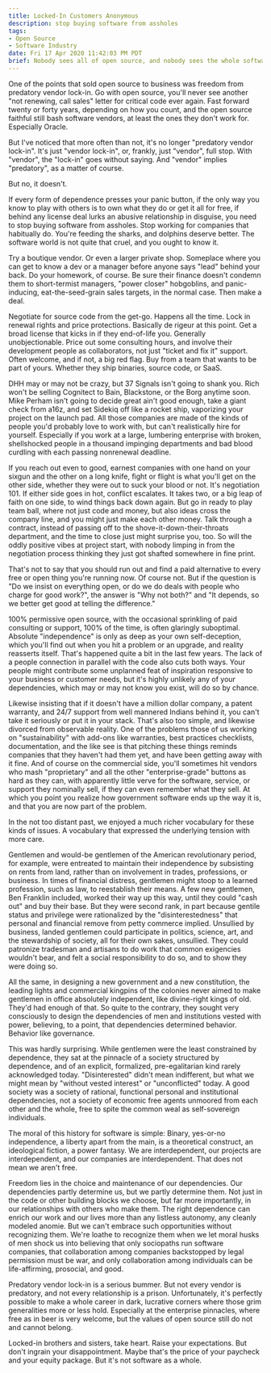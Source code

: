 ```yaml
---
title: Locked-In Customers Anonymous
description: stop buying software from assholes
tags:
- Open Source
- Software Industry
date: Fri 17 Apr 2020 11:42:03 PM PDT
brief: Nobody sees all of open source, and nobody sees the whole software industry.  Software vendor relationships can be abusive, but they definitely don't have to be.
---
```


One of the points that sold open source to business was freedom from predatory vendor lock-in.  Go with open source, you'll never see another "not renewing, call sales" letter for critical code ever again.  Fast forward twenty or forty years, depending on how you count, and the open source faithful still bash software vendors, at least the ones they don't work for.  Especially Oracle.

But I've noticed that more often than not, it's no longer "predatory vendor lock-in".  It's just "vendor lock-in", or, frankly, just "vendor", full stop.  With "vendor", the "lock-in" goes without saying.  And "vendor" implies "predatory", as a matter of course.

But no, it doesn't.

If every form of dependence presses your panic button, if the only way you know to play with others is to own what they do or get it all for free, if behind any license deal lurks an abusive relationship in disguise, you need to stop buying software from assholes.  Stop working for companies that habitually do.  You're feeding the sharks, and dolphins deserve better.  The software world is not quite that cruel, and you ought to know it.

Try a boutique vendor.  Or even a larger private shop.  Someplace where you can get to know a dev or a manager before anyone says "lead" behind your back.  Do your homework, of course.  Be sure their finance doesn't condemn them to short-termist managers, "power closer" hobgoblins, and panic-inducing, eat-the-seed-grain sales targets, in the normal case.  Then make a deal.

Negotiate for source code from the get-go.  Happens all the time.  Lock in renewal rights and price protections.  Basically de rigeur at this point.  Get a broad license that kicks in if they end-of-life you.  Generally unobjectionable.  Price out some consulting hours, and involve their development people as collaborators, not just "ticket and fix it" support.  Often welcome, and if not, a big red flag.  Buy from a team that wants to be part of yours.  Whether they ship binaries, source code, or SaaS.

DHH may or may not be crazy, but 37 Signals isn't going to shank you.  Rich won't be selling Cognitect to Bain, Blackstone, or the Borg anytime soon.  Mike Perham isn't going to decide great ain't good enough, take a giant check from a16z, and set Sidekiq off like a rocket ship, vaporizing your project on the launch pad.  All those companies are made of the kinds of people you'd probably love to work with, but can't realistically hire for yourself.  Especially if you work at a large, lumbering enterprise with broken, shellshocked people in a thousand impinging departments and bad blood curdling with each passing nonrenewal deadline.

If you reach out even to good, earnest companies with one hand on your sixgun and the other on a long knife, fight or flight is what you'll get on the other side, whether they were out to suck your blood or not.  It's negotiation 101.  If either side goes in hot, conflict escalates.  It takes two, or a big leap of faith on one side, to wind things back down again.  But go in ready to play team ball, where not just code and money, but also ideas cross the company line, and you might just make each other money.  Talk through a contract, instead of passing off to the shove-it-down-their-throats department, and the time to close just might surprise you, too.  So will the oddly positive vibes at project start, with nobody limping in from the negotiation process thinking they just got shafted somewhere in fine print.

That's not to say that you should run out and find a paid alternative to every free or open thing you're running now.  Of course not.  But if the question is "Do we insist on everything open, or do we do deals with people who charge for good work?", the answer is "Why not both?" and "It depends, so we better get good at telling the difference."

100% permissive open source, with the occasional sprinkling of paid consulting or support, 100% of the time, is often glaringly suboptimal.  Absolute "independence" is only as deep as your own self-deception, which you'll find out when you hit a problem or an upgrade, and reality reasserts itself.  That's happened quite a bit in the last few years.  The lack of a people connection in parallel with the code also cuts both ways.  Your people might contribute some unplanned feat of inspiration responsive to your business or customer needs, but it's highly unlikely any of your dependencies, which may or may not know you exist, will do so by chance.

Likewise insisting that if it doesn't have a million dollar company, a patent warranty, and 24/7 support from well mannered Indians behind it, you can't take it seriously or put it in your stack.  That's also too simple, and likewise divorced from observable reality.  One of the problems those of us working on "sustainability" with add-ons like warranties, best practices checklists, documentation, and the like see is that pitching these things reminds companies that they haven't had them yet, and have been getting away with it fine.  And of course on the commercial side, you'll sometimes hit vendors who mash "proprietary" and all the other "enterprise-grade" buttons as hard as they can, with apparently little verve for the software, service, or support they nominally sell, if they can even remember what they sell.  At which you point you realize how government software ends up the way it is, and that you are now part of the problem.

In the not too distant past, we enjoyed a much richer vocabulary for these kinds of issues.  A vocabulary that expressed the underlying tension with more care.

Gentlemen and would-be gentlemen of the American revolutionary period, for example, were entreated to maintain their independence by subsisting on rents from land, rather than on involvement in trades, professions, or business.  In times of financial distress, gentlemen might stoop to a learned profession, such as law, to reestablish their means.  A few new gentlemen, Ben Franklin included, worked their way up this way, until they could "cash out" and buy their base.  But they were second rank, in part because gentile status and privilege were rationalized by the "disinterestedness" that personal and financial remove from petty commerce implied.  Unsullied by business, landed gentlemen could participate in politics, science, art, and the stewardship of society, all for their own sakes, unsullied.  They could patronize tradesman and artisans to do work that common exigencies wouldn't bear, and felt a social responsibility to do so, and to show they were doing so.

All the same, in designing a new government and a new constitution, the leading lights and commercial kingpins of the colonies never aimed to make gentlemen in office absolutely independent, like divine-right kings of old.  They'd had enough of that.  So quite to the contrary, they sought very consciously to design the dependencies of men and institutions vested with power, believing, to a point, that dependencies determined behavior.  Behavior like governance.

This was hardly surprising.  While gentlemen were the least constrained by dependence, they sat at the pinnacle of a society structured by dependence, and of an explicit, formalized, pre-egalitarian kind rarely acknowledged today.  "Disinterested" didn't mean indifferent, but what we might mean by "without vested interest" or "unconflicted" today.  A good society was a society of rational, functional personal and institutional dependencies, not a society of economic free agents unmoored from each other and the whole, free to spite the common weal as self-sovereign individuals.

The moral of this history for software is simple:  Binary, yes-or-no independence, a liberty apart from the main, is a theoretical construct, an ideological fiction, a power fantasy.  We are interdependent, our projects are interdependent, and our companies are interdependent.  That does not mean we aren't free.

Freedom lies in the choice and maintenance of our dependencies.  Our dependencies partly determine us, but we partly determine them.  Not just in the code or other building blocks we choose, but far more importantly, in our relationships with others who make them.  The right dependence can enrich our work and our lives more than any listless autonomy, any cleanly modeled anomie.  But we can't embrace such opportunities without recognizing them.  We're loathe to recognize them when we let moral husks of men shock us into believing that only sociopaths run software companies, that collaboration among companies backstopped by legal permission must be war, and only collaboration among individuals can be life-affirming, prosocial, and good.

Predatory vendor lock-in is a serious bummer.  But not every vendor is predatory, and not every relationship is a prison.  Unfortunately, it's perfectly possible to make a whole career in dark, lucrative corners where those grim generalities more or less hold.  Especially at the enterprise pinnacles, where free as in beer is very welcome, but the values of open source still do not and cannot belong.

Locked-in brothers and sisters, take heart.  Raise your expectations.  But don't ingrain your disappointment.  Maybe that's the price of your paycheck and your equity package.  But it's not software as a whole.
